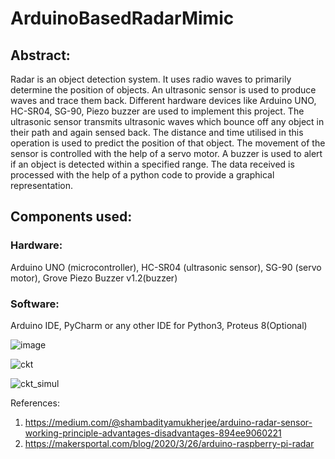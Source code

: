 # ArduinoBasedRadarMimic

## Abstract:
Radar is an object detection system. It uses radio waves to primarily determine the position of objects. An ultrasonic sensor is used to produce waves and trace them back. Different hardware devices like Arduino UNO, HC-SR04, SG-90, Piezo buzzer are used to implement this project. The ultrasonic sensor transmits ultrasonic waves which bounce off any object in their path and again sensed back. The distance and time utilised in this operation is used to predict the position of that object. The movement of the sensor is controlled with the help of a servo motor. A buzzer is used to alert if an object is detected within a specified range. The data received is processed with the help of a python code to provide a graphical representation. 

## Components used:
### Hardware:  
Arduino UNO (microcontroller), HC-SR04 (ultrasonic sensor), SG-90 (servo motor), Grove Piezo Buzzer v1.2(buzzer)     
### Software:  
Arduino IDE, PyCharm or any other IDE for Python3, Proteus 8(Optional)

![image](https://user-images.githubusercontent.com/75573305/131660351-25c3bc73-abbb-4860-a794-984505aa370f.png)
     
      
![ckt](https://user-images.githubusercontent.com/75573305/131660428-0ffd58f3-9431-48d7-aac9-f8e499df9ee7.jpeg)


 ![ckt_simul](https://user-images.githubusercontent.com/75573305/131660505-1219c363-094d-4873-aa37-205eaba4082d.jpeg)
 
 References:
 1. https://medium.com/@shambadityamukherjee/arduino-radar-sensor-working-principle-advantages-disadvantages-894ee9060221
 2. https://makersportal.com/blog/2020/3/26/arduino-raspberry-pi-radar

